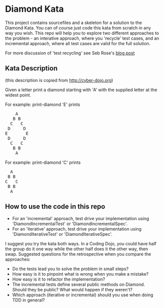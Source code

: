 Diamond Kata
============

This project contains sourcefiles and a skeleton for a solution to the Diamond Kata. You can of course just code
this kata from scratch in any way you wish. This repo will help you to explore two different approaches to the
problem - an interative approach, where you 'recycle' test cases, and an incremental approach, where all test cases
are valid for the full solution.

For more discussion of 'test recycling' see Seb Rose's [blog post](http://claysnow.co.uk/recycling-tests-in-tdd/)

Kata Description
----------------

(this description is copied from http://cyber-dojo.org)

Given a letter print a diamond starting with 'A'
with the supplied letter at the widest point.

For example: print-diamond 'E' prints

<pre>
    A
   B B
  C   C
 D     D
E       E
 D     D
  C   C
   B B
    A
</pre>
For example: print-diamond 'C' prints

<pre>
  A
 B B
C   C
 B B
  A
</pre>

How to use the code in this repo
--------------------------------

* For an 'incremental' approach, test drive your implementation using 'DiamondIncrementalTest' or 'DiamondIncrementalSpec'.
* For an 'iterative' approach, test drive your implementation using 'DiamondIterativeTest' or 'DiamondIterativeSpec'.

I suggest you try the kata both ways. In a Coding Dojo, you could have half the group do it one way while the other
half does it the other way, then swap. Suggested questions for the retrospective when you compare the approaches:

* Do the tests lead you to solve the problem in small steps?
* How easy is it to pinpoint what is wrong when you make a mistake?
* How easy is it to refactor the implementation?
* The incremental tests define several public methods on Diamond. Should they be public? What would happen if they weren't?
* Which approach (iterative or incremental) should you use when doing TDD in general?